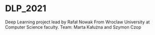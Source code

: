 # DLP_2021
Deep Learning project lead by Rafał Nowak From Wroclaw University at Computer Science faculty.
Team: Marta Kałużna and Szymon Czop 
